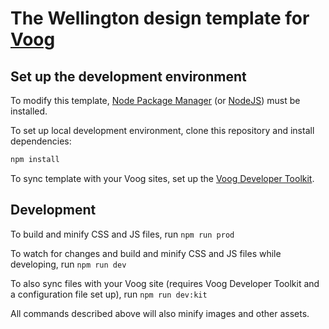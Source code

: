 # The Wellington design template for <a href="https://www.voog.com">Voog</a>

## Set up the development environment

To modify this template, <a href="https://www.npmjs.org/">Node Package Manager</a> (or <a href="https://nodejs.org/en">NodeJS</a>) must be installed.

To set up local development environment, clone this repository and install dependencies:
```bash
npm install
```

To sync template with your Voog sites, set up the <a href="https://www.voog.com/developers/kit">Voog Developer Toolkit</a>.

## Development

To build and minify CSS and JS files, run `npm run prod`

To watch for changes and build and minify CSS and JS files while developing, run `npm run dev`

To also sync files with your Voog site (requires Voog Developer Toolkit and a configuration file set up), run `npm run dev:kit`

All commands described above will also minify images and other assets.
